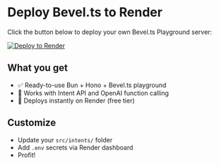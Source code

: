 # Deploy Bevel.ts to Render

Click the button below to deploy your own Bevel.ts Playground server:

[![Deploy to Render](https://render.com/images/deploy-to-render-button.svg)](https://render.com/deploy?repo=https://github.com/Bevel-ts/Bevel.ts)

## What you get

- ✅ Ready-to-use Bun + Hono + Bevel.ts playground
- 🧠 Works with Intent API and OpenAI function calling
- 🔐 Deploys instantly on Render (free tier)

## Customize

- Update your `src/intents/` folder
- Add `.env` secrets via Render dashboard
- Profit!
